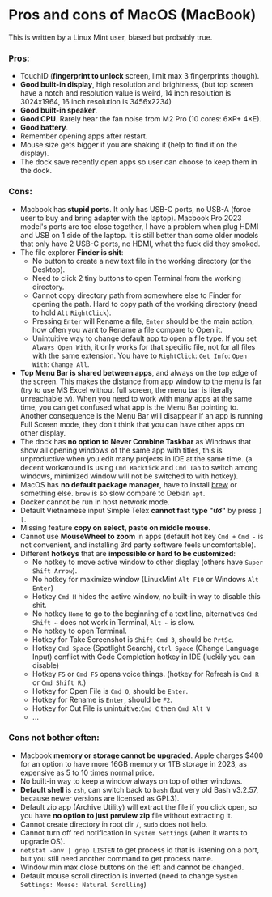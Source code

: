 # Pros and cons of MacOS (MacBook)

This is written by a Linux Mint user, biased but probably true.

### Pros:

* TouchID (__fingerprint to unlock__ screen, limit max 3 fingerprints though).
* __Good built-in display__, high resolution and brightness,
  (but top screen have a notch and resolution value is weird,
  14 inch resolution is 3024x1964, 16 inch resolution is 3456x2234)
* __Good built-in speaker__.
* __Good CPU__. Rarely hear the fan noise from M2 Pro (10 cores: 6×P+ 4×E).
* __Good battery__. 
* Remember opening apps after restart.
* Mouse size gets bigger if you are shaking it (help to find it on the display).
* The dock save recently open apps so user can choose to keep them in the dock.

### Cons:

* Macbook has __stupid ports__. It only has USB-C ports, no USB-A (force user to
  buy and bring adapter with the laptop). Macbook Pro 2023 model's ports are too
  close together, I have a problem when plug HDMI and USB on 1 side of the laptop.
  It is still better than some older models that only have 2 USB-C ports,
  no HDMI, what the fuck did they smoked.
* The file explorer __Finder is shit__:
  - No button to create a new text file in the working directory (or the Desktop).
  - Need to click 2 tiny buttons to open Terminal from the working directory.
  - Cannot copy directory path from somewhere else to Finder for opening the path.
    Hard to copy path of the working directory (need to hold `Alt` `RightClick`).
  - Pressing `Enter` will Rename a file, `Enter` should be the main action,
    how often you want to Rename a file compare to Open it.
  - Unintuitive way to change default app to open a file type. If you set
    `Always Open With`, it only works for that specific file, not for all files
    with the same extension. You have to `RightClick`: `Get Info`: `Open With`:
    `Change All`.
* __Top Menu Bar is shared between apps__, and always on the top edge of the
  screen. This makes the distance from app window to the menu is far (try to
  use MS Excel without full screen, the menu bar is literally unreachable :v).
  When you need to work with many apps at the same time, you can get
  confused what app is the Menu Bar pointing to. Another consequence is
  the Menu Bar will disappear if an app is running Full Screen mode,
  they don't think that you can have other apps on other display.
* The dock has __no option to Never Combine Taskbar__ as Windows that show
  all opening windows of the same app with titles, this is unproductive when you
  edit many projects in IDE at the same time.
  (a decent workaround is using `Cmd Backtick` and `Cmd Tab` to switch
  among windows, minimized window will not be switched to with hotkey).
* MacOS has __no default package manager__, have to install [brew](https://brew.sh/)
  or something else. `brew` is so slow compare to Debian `apt`.
* Docker cannot be run in host network mode.
* Default Vietnamese input Simple Telex __cannot fast type "ươ"__ by press `][`.
* Missing feature __copy on select, paste on middle mouse__.
* Cannot use **MouseWheel to zoom** in apps
  (default hot key `Cmd +` `Cmd -` is not convenient, 
  and installing 3rd party software feels uncomfortable).
* Different __hotkeys__ that are __impossible or hard to be customized__:
  - No hotkey to move active window to other display (others have `Super Shift Arrow`).
  - No hotkey for maximize window (LinuxMint `Alt F10` or Windows `Alt Enter`)
  - Hotkey `Cmd H` hides the active window, no built-in way to disable this shit.
  - No hotkey `Home` to go to the beginning of a text line, alternatives
    `Cmd Shift ←` does not work in Terminal, `Alt ←` is slow.
  - No hotkey to open Terminal.
  - Hotkey for Take Screenshot is `Shift Cmd 3`, should be `PrtSc`.
  - Hotkey `Cmd Space` (Spotlight Search), `Ctrl Space` (Change Language Input)
    conflict with Code Completion hotkey in IDE (luckily you can disable)
  - Hotkey `F5` or `Cmd F5` opens voice things.
    (hotkey for Refresh is `Cmd R` or `Cmd Shift R`.)
  - Hotkey for Open File is `Cmd O`, should be `Enter`.
  - Hotkey for Rename is `Enter`, should be `F2`.
  - Hotkey for Cut File is unintuitive:`Cmd C` then `Cmd Alt V`
  - ...

### Cons not bother often:

* Macbook __memory or storage cannot be upgraded__. Apple charges $400 for an
  option to have more 16GB memory or 1TB storage in 2023, as expensive
  as 5 to 10 times normal price.
* No built-in way to keep a window always on top of other windows.
* __Default shell__ is `zsh`, can switch back to `bash` (but very old
  Bash v3.2.57, because newer versions are licensed as GPL3).
* Default zip app (Archive Utility) will extract the file if you click open, so
  you have __no option to just preview zip__ file without extracting it.
* Cannot create directory in root dir `/`, `sudo` does not help.
* Cannot turn off red notification in `System Settings` (when it wants to upgrade OS).
* `netstat -anv | grep LISTEN` to get process id that is listening on a
  port, but you still need another command to get process name.
* Window min max close buttons on the left and cannot be changed.
* Default mouse scroll direction is inverted (need to change
  `System Settings: Mouse: Natural Scrolling`)
